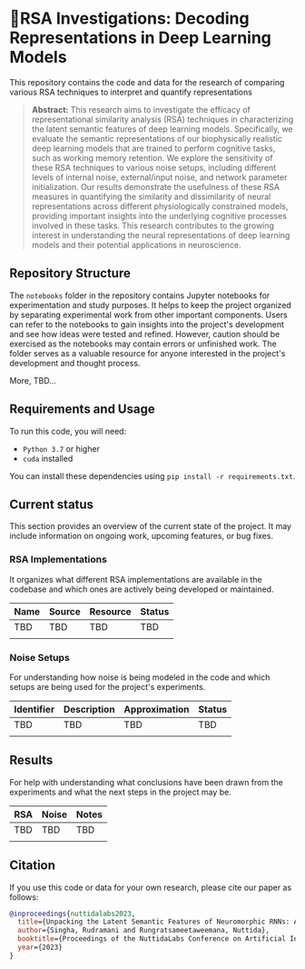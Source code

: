 # 🔎RSA Investigations: Decoding Representations in Deep Learning Models

This repository contains the code and data for the research of comparing various RSA techniques to interpret and quantify representations

> **Abstract:** This research aims to investigate the efficacy of representational similarity analysis (RSA) techniques in characterizing the latent semantic features of deep learning models. Specifically, we evaluate the semantic representations of our biophysically realistic deep learning models that are trained to perform cognitive tasks, such as working memory retention. We explore the sensitivity of these RSA techniques to various noise setups, including different levels of internal noise, external/input noise, and network parameter initialization. Our results demonstrate the usefulness of these RSA measures in quantifying the similarity and dissimilarity of neural representations across different physiologically constrained models, providing important insights into the underlying cognitive processes involved in these tasks. This research contributes to the growing interest in understanding the neural representations of deep learning models and their potential applications in neuroscience.

## Repository Structure

The `notebooks` folder in the repository contains Jupyter notebooks for experimentation and study purposes. It helps to keep the project organized by separating experimental work from other important components. Users can refer to the notebooks to gain insights into the project's development and see how ideas were tested and refined. However, caution should be exercised as the notebooks may contain errors or unfinished work. The folder serves as a valuable resource for anyone interested in the project's development and thought process.

More, TBD...

## Requirements and Usage

To run this code, you will need:

- `Python 3.7` or higher
- `cuda` installed

You can install these dependencies using `pip install -r requirements.txt`.

## Current status

This section provides an overview of the current state of the project. It may include information on ongoing work, upcoming features, or bug fixes.

### RSA Implementations

It organizes what different RSA implementations are available in the codebase and which ones are actively being developed or maintained.

| Name | Source | Resource | Status |
| ---- | ------ | -------- | ------ |
| TBD  | TBD    | TBD      | TBD    |
|      |        |          |        |

### Noise Setups

For understanding how noise is being modeled in the code and which setups are being used for the project's experiments.

| Identifier | Description | Approximation | Status |
| ---------- | ----------- | ------------- | ------ |
| TBD        | TBD         | TBD           | TBD    |
|            |             |               |        |

## Results

For help with understanding what conclusions have been drawn from the experiments and what the next steps in the project may be.

| RSA | Noise | Notes |
| --- | ----- | ----- |
| TBD | TBD   | TBD   |
|     |       |       |

## Citation

If you use this code or data for your own research, please cite our paper as follows:

```BibTeX
@inproceedings{nuttidalabs2023,
  title={Unpacking the Latent Semantic Features of Neuromorphic RNNs: An RSA Analysis},
  author={Singha, Rudramani and Rungratsameetaweemana, Nuttida},
  booktitle={Proceedings of the NuttidaLabs Conference on Artificial Intelligence and Neuroscience},
  year={2023}
}
```
